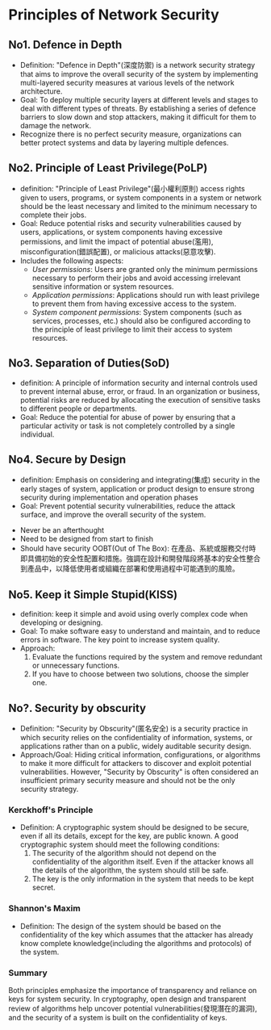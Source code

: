 # Principles of Network Security
## No1. Defence in Depth
- Definition: "Defence in Depth"(深度防禦) is a network security strategy that aims to improve the overall security of the system by implementing multi-layered security measures at various levels of the network architecture.
- Goal: To deploy multiple security layers at different levels and stages to deal with different types of threats. By establishing a series of defence barriers to slow down and stop attackers, making it difficult for them to damage the network.
- Recognize there is no perfect security measure, organizations can better protect systems and data by layering multiple defences.

## No2. Principle of Least Privilege(PoLP)
- definition: "Principle of Least Privilege"(最小權利原則) access rights given to users, programs, or system components in a system or network should be the least necessary and limited to the minimum necessary to complete their jobs.
- Goal: Reduce potential risks and security vulnerabilities caused by users, applications, or system components having excessive permissions, and limit the impact of potential abuse(濫用), misconfiguration(錯誤配置), or malicious attacks(惡意攻擊).
- Includes the following aspects:
  - *User permissions*: Users are granted only the minimum permissions necessary to perform their jobs and avoid accessing irrelevant sensitive information or system resources.
  - *Application permissions*: Applications should run with least privilege to prevent them from having excessive access to the system.
  - *System component permissions*: System components (such as services, processes, etc.) should also be configured according to the principle of least privilege to limit their access to system resources.

## No3. Separation of Duties(SoD)
- definition: A principle of information security and internal controls used to prevent internal abuse, error, or fraud. In an organization or business, potential risks are reduced by allocating the execution of sensitive tasks to different people or departments.
- Goal: Reduce the potential for abuse of power by ensuring that a particular activity or task is not completely controlled by a single individual.

## No4. Secure by Design
- definition: Emphasis on considering and integrating(集成) security in the early stages of system, application or product design to ensure strong security during implementation and operation phases
- Goal: Prevent potential security vulnerabilities, reduce the attack surface, and improve the overall security of the system.

* Never be an afterthought
* Need to be designed from start to finish
* Should have security OOBT(Out of The Box): 在產品、系統或服務交付時即具備初始的安全性配置和措施。強調在設計和開發階段將基本的安全性整合到產品中，以降低使用者或組織在部署和使用過程中可能遇到的風險。

## No5. Keep it Simple Stupid(KISS)
- definition: keep it simple and avoid using overly complex code when developing or designing.
- Goal: To make software easy to understand and maintain, and to reduce errors in software. The key point to increase system quality.
- Approach:
  1. Evaluate the functions required by the system and remove redundant or unnecessary functions.
  2. If you have to choose between two solutions, choose the simpler one.

## No?. Security by obscurity
- Definition: "Security by Obscurity"(匿名安全) is a security practice in which security relies on the confidentiality of information, systems, or applications rather than on a public, widely auditable security design.
- Approach/Goal: Hiding critical information, configurations, or algorithms to make it more difficult for attackers to discover and exploit potential vulnerabilities. However, "Security by Obscurity" is often considered an insufficient primary security measure and should not be the only security strategy.

### Kerckhoff's Principle
- Definition: A cryptographic system should be designed to be secure, even if all its details, except for the key, are public known. A good cryptographic system should meet the following conditions:
  1. The security of the algorithm should not depend on the confidentiality of the algorithm itself. Even if the attacker knows all the details of the algorithm, the system should still be safe.
  2. The key is the only information in the system that needs to be kept secret.

### Shannon's Maxim
- Definition: The design of the system should be based on the confidentiality of the key which assumes that the attacker has already know complete knowledge(including the algorithms and protocols) of the system.

### Summary
Both principles emphasize the importance of transparency and reliance on keys for system security. In cryptography, open design and transparent review of algorithms help uncover potential vulnerabilities(發現潛在的漏洞), and the security of a system is built on the confidentiality of keys.



